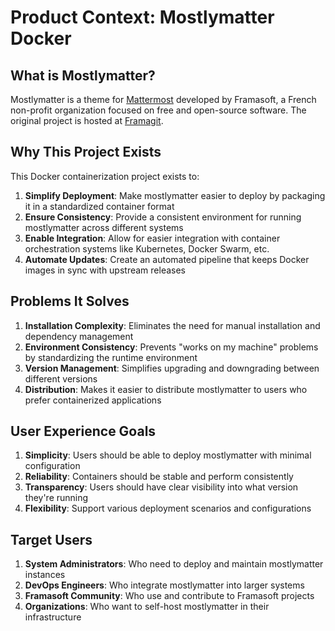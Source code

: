 # Product Context: Mostlymatter Docker

## What is Mostlymatter?
Mostlymatter is a theme for [Mattermost](https://mattermost.com/) developed by Framasoft, a French non-profit organization focused on free and open-source software. The original project is hosted at [Framagit](https://framagit.org/framasoft/framateam/mostlymatter).

## Why This Project Exists
This Docker containerization project exists to:

1. **Simplify Deployment**: Make mostlymatter easier to deploy by packaging it in a standardized container format
2. **Ensure Consistency**: Provide a consistent environment for running mostlymatter across different systems
3. **Enable Integration**: Allow for easier integration with container orchestration systems like Kubernetes, Docker Swarm, etc.
4. **Automate Updates**: Create an automated pipeline that keeps Docker images in sync with upstream releases

## Problems It Solves

1. **Installation Complexity**: Eliminates the need for manual installation and dependency management
2. **Environment Consistency**: Prevents "works on my machine" problems by standardizing the runtime environment
3. **Version Management**: Simplifies upgrading and downgrading between different versions
4. **Distribution**: Makes it easier to distribute mostlymatter to users who prefer containerized applications

## User Experience Goals

1. **Simplicity**: Users should be able to deploy mostlymatter with minimal configuration
2. **Reliability**: Containers should be stable and perform consistently
3. **Transparency**: Users should have clear visibility into what version they're running
4. **Flexibility**: Support various deployment scenarios and configurations

## Target Users

1. **System Administrators**: Who need to deploy and maintain mostlymatter instances
2. **DevOps Engineers**: Who integrate mostlymatter into larger systems
3. **Framasoft Community**: Who use and contribute to Framasoft projects
4. **Organizations**: Who want to self-host mostlymatter in their infrastructure